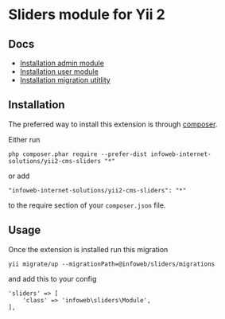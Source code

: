 Sliders module for Yii 2
========================

Docs
-----
- [Installation admin module](https://github.com/mdmsoft/yii2-admin)
- [Installation user module](https://github.com/infoweb-internet-solutions/yii2-cms-user)
- [Installation migration utitlity](https://github.com/c006/yii2-migration-utility)

Installation
------------

The preferred way to install this extension is through [composer](http://getcomposer.org/download/).

Either run

```
php composer.phar require --prefer-dist infoweb-internet-solutions/yii2-cms-sliders "*"
```

or add

```
"infoweb-internet-solutions/yii2-cms-sliders": "*"
```

to the require section of your `composer.json` file.


Usage
-----

Once the extension is installed run this migration

```
yii migrate/up --migrationPath=@infoweb/sliders/migrations
```

and add this to your config

````
'sliders' => [
    'class' => 'infoweb\sliders\Module',
],
````
